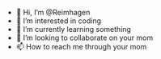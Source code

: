 - 👋 Hi, I’m @Reimhagen
- 👀 I’m interested in coding
- 🌱 I’m currently learning something
- 💞️ I’m looking to collaborate on your mom
- 📫 How to reach me through your mom

<!---
Reimhagen/Reimhagen is a ✨ special ✨ repository because its `README.md` (this file) appears on your GitHub profile.
You can click the Preview link to take a look at your changes.
--->
